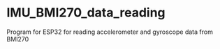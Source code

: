 # IMU_BMI270_data_reading
Program for ESP32 for reading accelerometer and gyroscope data from BMI270
